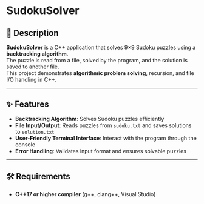 # SudokuSolver

## 📖 Description
**SudokuSolver** is a C++ application that solves 9×9 Sudoku puzzles using a **backtracking algorithm**.  
The puzzle is read from a file, solved by the program, and the solution is saved to another file.  
This project demonstrates **algorithmic problem solving**, recursion, and file I/O handling in C++.

---

## ✨ Features
- **Backtracking Algorithm**: Solves Sudoku puzzles efficiently  
- **File Input/Output**: Reads puzzles from `sudoku.txt` and saves solutions to `solution.txt`  
- **User-Friendly Terminal Interface**: Interact with the program through the console  
- **Error Handling**: Validates input format and ensures solvable puzzles  

---

## 🛠 Requirements
- **C++17 or higher compiler** (g++, clang++, Visual Studio)  
